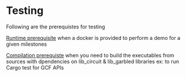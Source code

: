 # Testing

Following are the prerequistes for testing

[Runtime prerequisite](./runtime_prerequisite.m) when a docker is provided to perform a demo for a given milestones

[Compilation prerequiste](./compilation_preequisite) when you need to build the executables from sources with dpendencies on lib_circuit & lib_garbled libraries 
ex: to run Cargo test for GCF APIs